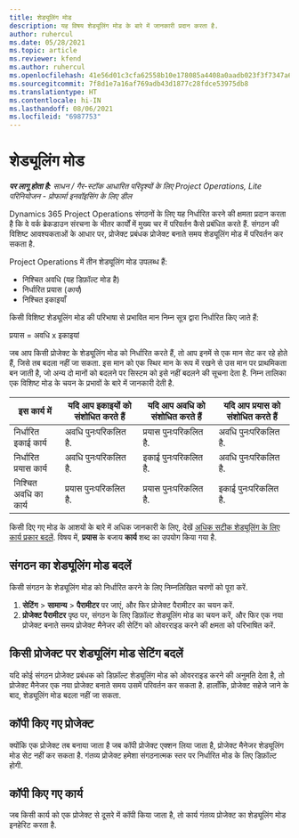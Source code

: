 ```yaml
---
title: शेड्यूलिंग मोड
description: यह विषय शेड्यूलिंग मोड के बारे में जानकारी प्रदान करता है.
author: ruhercul
ms.date: 05/28/2021
ms.topic: article
ms.reviewer: kfend
ms.author: ruhercul
ms.openlocfilehash: 41e56d01c3cfa62558b10e178085a4408a0aadb023f3f7347a61d121f542bb08
ms.sourcegitcommit: 7f8d1e7a16af769adb43d1877c28fdce53975db8
ms.translationtype: HT
ms.contentlocale: hi-IN
ms.lasthandoff: 08/06/2021
ms.locfileid: "6987753"
---
```

# <a name="scheduling-modes"></a>शेड्यूलिंग मोड

_**पर लागू होता है:** साधन / गैर-स्टॉक आधारित परिदृश्यों के लिए Project Operations, Lite परिनियोजन - प्रोफार्मा इनवॉइसिंग के लिए डील_


Dynamics 365 Project Operations संगठनों के लिए यह निर्धारित करने की क्षमता प्रदान करता है कि वे वर्क ब्रेकडाउन संरचना के भीतर कार्यों में मुख्य चर में परिवर्तन कैसे प्रबंधित करते हैं. संगठन की विशिष्ट आवश्यकताओं के आधार पर, प्रोजेक्ट प्रबंधक प्रोजेक्ट बनाते समय शेड्यूलिंग मोड में परिवर्तन कर सकता है.

Project Operations में तीन शेड्यूलिंग मोड उपलब्ध हैं:

  - निश्चित अवधि (यह डिफ़ॉल्ट मोड है)
  - निर्धारित प्रयास (*कार्य*)
  - निश्चित इकाइयाँ

किसी विशिष्ट शेड्यूलिंग मोड की परिभाषा से प्रभावित मान निम्न सूत्र द्वारा निर्धारित किए जाते हैं:

  प्रयास = अवधि x इकाइयां

जब आप किसी प्रोजेक्ट के शेड्यूलिंग मोड को निर्धारित करते हैं, तो आप इनमें से एक मान सेट कर रहे होते हैं, जिसे तब बदला नहीं जा सकता. इस मान को एक स्थिर मान के रूप में रखने से उस मान पर प्राथमिकता बन जाती है, जो अन्य दो मानों को बदलने पर सिस्टम को इसे नहीं बदलने की सूचना देता है. निम्न तालिका एक विशिष्ट मोड के चयन के प्रभावों के बारे में जानकारी देती है.

| **इस कार्य में**             | **यदि आप इकाइयों को संशोधित करते हैं**   | **यदि आप अवधि को संशोधित करते हैं** | **यदि आप प्रयास को संशोधित करते हैं**  |
|----------------------|---------------------------|----------------------------|---------------------------|
| निर्धारित इकाई कार्य     | अवधि पुनःपरिकलित है. | प्रयास पुनःपरिकलित है.    | अवधि पुनःपरिकलित है. |
| निर्धारित प्रयास कार्य    | अवधि पुनःपरिकलित है. | इकाई पुनःपरिकलित है.    | अवधि पुनःपरिकलित है. |
| निश्चित अवधि का कार्य  | प्रयास पुनःपरिकलित है.   | प्रयास पुनःपरिकलित है.    | इकाई पुनःपरिकलित है.   |

किसी दिए गए मोड के आशयों के बारे में अधिक जानकारी के लिए, देखें [अधिक सटीक शेड्यूलिंग के लिए कार्य प्रकार बदलें](https://support.microsoft.com/en-us/office/change-the-task-type-for-more-accurate-scheduling-b0b969ad-45bc-4e9e-8967-435587548a72). विषय में, **प्रयास** के बजाय **कार्य** शब्द का उपयोग किया गया है.

## <a name="change-the-organizations-scheduling-mode"></a>संगठन का शेड्यूलिंग मोड बदलें

किसी संगठन के शेड्यूलिंग मोड को निर्धारित करने के लिए निम्नलिखित चरणों को पूरा करें.

1. **सेटिंग** \> **सामान्य** \> **पैरामीटर** पर जाएं, और फिर प्रोजेक्ट पैरामीटर का चयन करें. 
2. **प्रोजेक्ट पैरामीटर** पृष्ठ पर, संगठन के लिए डिफ़ॉल्ट शेड्यूलिंग मोड का चयन करें, और फिर एक नया प्रोजेक्ट बनाते समय प्रोजेक्ट मैनेजर की सेटिंग को ओवरराइड करने की क्षमता को परिभाषित करें.

## <a name="change-the-scheduling-mode-setting-on-a-project"></a>किसी प्रोजेक्ट पर शेड्यूलिंग मोड सेटिंग बदलें

यदि कोई संगठन प्रोजेक्ट प्रबंधक को डिफ़ॉल्ट शेड्यूलिंग मोड को ओवरराइड करने की अनुमति देता है, तो प्रोजेक्ट मैनेजर एक नया प्रोजेक्ट बनाते समय उसमें परिवर्तन कर सकता है. हालाँकि, प्रोजेक्ट सहेजे जाने के बाद, शेड्यूलिंग मोड बदला नहीं जा सकता.

## <a name="copied-projects"></a>कॉपी किए गए प्रोजेक्ट

क्योंकि एक प्रोजेक्ट तब बनाया जाता है जब कॉपी प्रोजेक्ट एक्शन लिया जाता है, प्रोजेक्ट मैनेजर शेड्यूलिंग मोड सेट नहीं कर सकता है. गंतव्य प्रोजेक्ट हमेशा संगठनात्मक स्तर पर निर्धारित मोड के लिए डिफ़ॉल्ट होगी.

## <a name="copied-tasks"></a>कॉपी किए गए कार्य

जब किसी कार्य को एक प्रोजेक्ट से दूसरे में कॉपी किया जाता है, तो कार्य गंतव्य प्रोजेक्ट का शेड्यूलिंग मोड इनहेरिट करता है.
